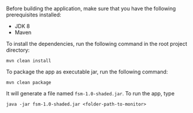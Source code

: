 Before building the application, make sure that you have the following prerequisites installed:

* JDK 8
* Maven

To install the dependencies, run the following command in the root project directory:

    mvn clean install

To package the app as executable jar, run the following command:

    mvn clean package

It will generate a file named `fsm-1.0-shaded.jar`. To run the app, type

    java -jar fsm-1.0-shaded.jar <folder-path-to-monitor>